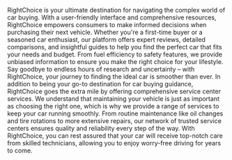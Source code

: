 RightChoice is your ultimate destination for navigating the complex world of car buying. With a user-friendly interface and comprehensive resources, RightChoice empowers consumers to make informed decisions when purchasing their next vehicle. Whether you're a first-time buyer or a seasoned car enthusiast, our platform offers expert reviews, detailed comparisons, and insightful guides to help you find the perfect car that fits your needs and budget. From fuel efficiency to safety features, we provide unbiased information to ensure you make the right choice for your lifestyle. Say goodbye to endless hours of research and uncertainty – with RightChoice, your journey to finding the ideal car is smoother than ever.
In addition to being your go-to destination for car buying guidance, RightChoice goes the extra mile by offering comprehensive service center services. We understand that maintaining your vehicle is just as important as choosing the right one, which is why we provide a range of services to keep your car running smoothly. From routine maintenance like oil changes and tire rotations to more extensive repairs, our network of trusted service centers ensures quality and reliability every step of the way. With RightChoice, you can rest assured that your car will receive top-notch care from skilled technicians, allowing you to enjoy worry-free driving for years to come.






